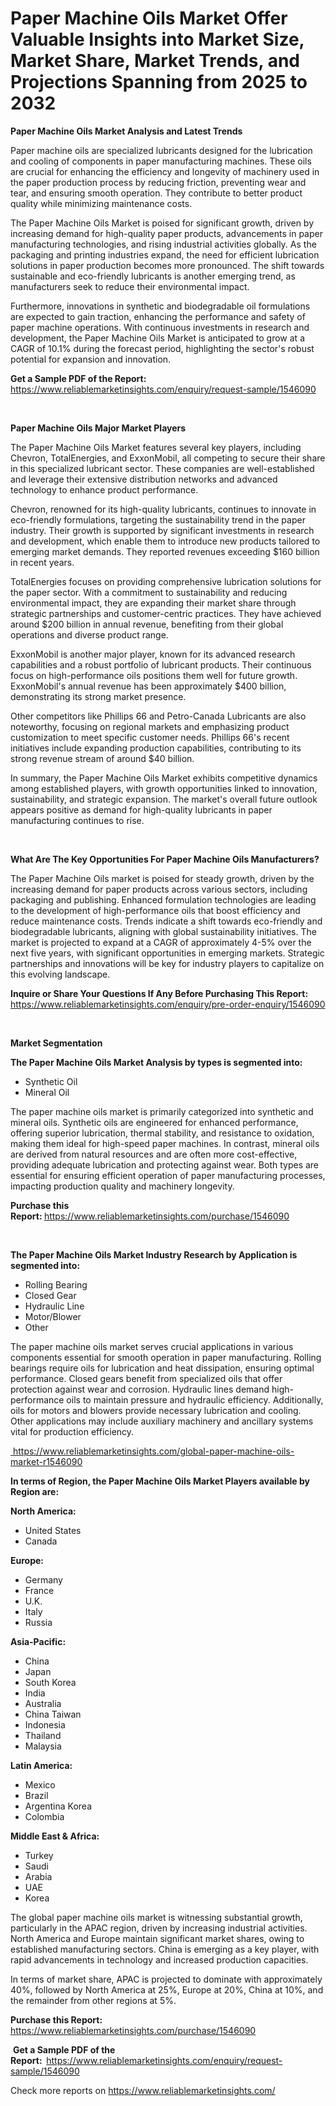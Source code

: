<p><h1>Paper Machine Oils Market Offer Valuable Insights into Market Size, Market Share, Market Trends, and Projections Spanning from 2025 to 2032</h1></p><p><strong>Paper Machine Oils Market Analysis and Latest Trends</strong></p>
<p><p>Paper machine oils are specialized lubricants designed for the lubrication and cooling of components in paper manufacturing machines. These oils are crucial for enhancing the efficiency and longevity of machinery used in the paper production process by reducing friction, preventing wear and tear, and ensuring smooth operation. They contribute to better product quality while minimizing maintenance costs.</p><p>The Paper Machine Oils Market is poised for significant growth, driven by increasing demand for high-quality paper products, advancements in paper manufacturing technologies, and rising industrial activities globally. As the packaging and printing industries expand, the need for efficient lubrication solutions in paper production becomes more pronounced. The shift towards sustainable and eco-friendly lubricants is another emerging trend, as manufacturers seek to reduce their environmental impact.</p><p>Furthermore, innovations in synthetic and biodegradable oil formulations are expected to gain traction, enhancing the performance and safety of paper machine operations. With continuous investments in research and development, the Paper Machine Oils Market is anticipated to grow at a CAGR of 10.1% during the forecast period, highlighting the sector's robust potential for expansion and innovation.</p></p>
<p><strong>Get a Sample PDF of the Report:&nbsp;</strong> <a href="https://www.reliablemarketinsights.com/enquiry/request-sample/1546090?utm_campaign=2137&utm_medium=2&utm_source=Github&utm_content=ia&utm_term=01022025&utm_id=paper-machine-oils">https://www.reliablemarketinsights.com/enquiry/request-sample/1546090</a></p>
<p>&nbsp;</p>
<p><strong>Paper Machine Oils Major Market Players</strong></p>
<p><p>The Paper Machine Oils Market features several key players, including Chevron, TotalEnergies, and ExxonMobil, all competing to secure their share in this specialized lubricant sector. These companies are well-established and leverage their extensive distribution networks and advanced technology to enhance product performance.</p><p>Chevron, renowned for its high-quality lubricants, continues to innovate in eco-friendly formulations, targeting the sustainability trend in the paper industry. Their growth is supported by significant investments in research and development, which enable them to introduce new products tailored to emerging market demands. They reported revenues exceeding $160 billion in recent years.</p><p>TotalEnergies focuses on providing comprehensive lubrication solutions for the paper sector. With a commitment to sustainability and reducing environmental impact, they are expanding their market share through strategic partnerships and customer-centric practices. They have achieved around $200 billion in annual revenue, benefiting from their global operations and diverse product range.</p><p>ExxonMobil is another major player, known for its advanced research capabilities and a robust portfolio of lubricant products. Their continuous focus on high-performance oils positions them well for future growth. ExxonMobil's annual revenue has been approximately $400 billion, demonstrating its strong market presence.</p><p>Other competitors like Phillips 66 and Petro-Canada Lubricants are also noteworthy, focusing on regional markets and emphasizing product customization to meet specific customer needs. Phillips 66's recent initiatives include expanding production capabilities, contributing to its strong revenue stream of around $40 billion.</p><p>In summary, the Paper Machine Oils Market exhibits competitive dynamics among established players, with growth opportunities linked to innovation, sustainability, and strategic expansion. The market's overall future outlook appears positive as demand for high-quality lubricants in paper manufacturing continues to rise.</p></p>
<p>&nbsp;</p>
<p><strong>What Are The Key Opportunities For Paper Machine Oils Manufacturers?</strong></p>
<p><p>The Paper Machine Oils market is poised for steady growth, driven by the increasing demand for paper products across various sectors, including packaging and publishing. Enhanced formulation technologies are leading to the development of high-performance oils that boost efficiency and reduce maintenance costs. Trends indicate a shift towards eco-friendly and biodegradable lubricants, aligning with global sustainability initiatives. The market is projected to expand at a CAGR of approximately 4-5% over the next five years, with significant opportunities in emerging markets. Strategic partnerships and innovations will be key for industry players to capitalize on this evolving landscape.</p></p>
<p><strong>Inquire or Share Your Questions If Any Before Purchasing This Report:</strong> <a href="https://www.reliablemarketinsights.com/enquiry/pre-order-enquiry/1546090?utm_campaign=2137&utm_medium=2&utm_source=Github&utm_content=ia&utm_term=01022025&utm_id=paper-machine-oils">https://www.reliablemarketinsights.com/enquiry/pre-order-enquiry/1546090</a></p>
<p>&nbsp;</p>
<p><strong>Market Segmentation</strong></p>
<p><strong>The Paper Machine Oils Market Analysis by types is segmented into:</strong></p>
<p><ul><li>Synthetic Oil</li><li>Mineral Oil</li></ul></p>
<p><p>The paper machine oils market is primarily categorized into synthetic and mineral oils. Synthetic oils are engineered for enhanced performance, offering superior lubrication, thermal stability, and resistance to oxidation, making them ideal for high-speed paper machines. In contrast, mineral oils are derived from natural resources and are often more cost-effective, providing adequate lubrication and protecting against wear. Both types are essential for ensuring efficient operation of paper manufacturing processes, impacting production quality and machinery longevity.</p></p>
<p><strong>Purchase this Report:&nbsp;</strong><a href="https://www.reliablemarketinsights.com/purchase/1546090?utm_campaign=2137&utm_medium=2&utm_source=Github&utm_content=ia&utm_term=01022025&utm_id=paper-machine-oils">https://www.reliablemarketinsights.com/purchase/1546090</a></p>
<p>&nbsp;</p>
<p><strong>The Paper Machine Oils Market Industry Research by Application is segmented into:</strong></p>
<p><ul><li>Rolling Bearing</li><li>Closed Gear</li><li>Hydraulic Line</li><li>Motor/Blower</li><li>Other</li></ul></p>
<p><p>The paper machine oils market serves crucial applications in various components essential for smooth operation in paper manufacturing. Rolling bearings require oils for lubrication and heat dissipation, ensuring optimal performance. Closed gears benefit from specialized oils that offer protection against wear and corrosion. Hydraulic lines demand high-performance oils to maintain pressure and hydraulic efficiency. Additionally, oils for motors and blowers provide necessary lubrication and cooling. Other applications may include auxiliary machinery and ancillary systems vital for production efficiency.</p></p>
<p><a href="https://www.reliablemarketinsights.com/global-paper-machine-oils-market-r1546090?utm_campaign=2137&utm_medium=2&utm_source=Github&utm_content=ia&utm_term=01022025&utm_id=paper-machine-oils">&nbsp;https://www.reliablemarketinsights.com/global-paper-machine-oils-market-r1546090</a></p>
<p><strong>In terms of Region, the Paper Machine Oils Market Players available by Region are:</strong></p>
<p>
    <p> <strong> North America: </strong>
        <ul>
            <li>United States</li>
            <li>Canada</li>
        </ul>
        </p> 
    <p> <strong> Europe: </strong>
        <ul>
            <li>Germany</li>
            <li>France</li>
            <li>U.K.</li>
            <li>Italy</li>
            <li>Russia</li>
        </ul>
        </p> 
    <p> <strong> Asia-Pacific: </strong>
        <ul>
            <li>China</li>
            <li>Japan</li>
            <li>South Korea</li>
            <li>India</li>
            <li>Australia</li>
            <li>China Taiwan</li>
            <li>Indonesia</li>
            <li>Thailand</li>
            <li>Malaysia</li>
        </ul>
        </p> 
    <p> <strong> Latin America: </strong>
        <ul>
            <li>Mexico</li>
            <li>Brazil</li>
            <li>Argentina Korea</li>
            <li>Colombia</li>
        </ul>
        </p> 
    <p> <strong> Middle East & Africa: </strong>
        <ul>
            <li>Turkey</li>
            <li>Saudi</li>
            <li>Arabia</li>
            <li>UAE</li>
            <li>Korea</li>
        </ul>
    </p>
    </p>
<p><p>The global paper machine oils market is witnessing substantial growth, particularly in the APAC region, driven by increasing industrial activities. North America and Europe maintain significant market shares, owing to established manufacturing sectors. China is emerging as a key player, with rapid advancements in technology and increased production capacities. </p><p>In terms of market share, APAC is projected to dominate with approximately 40%, followed by North America at 25%, Europe at 20%, China at 10%, and the remainder from other regions at 5%.</p></p>
<p><strong>Purchase this Report: </strong><a href="https://www.reliablemarketinsights.com/purchase/1546090?utm_campaign=2137&utm_medium=2&utm_source=Github&utm_content=ia&utm_term=01022025&utm_id=paper-machine-oils">https://www.reliablemarketinsights.com/purchase/1546090</a></p>
<p>&nbsp;<strong>Get a Sample PDF of the Report:&nbsp;&nbsp;</strong><a href="https://www.reliablemarketinsights.com/enquiry/request-sample/1546090?utm_campaign=2137&utm_medium=2&utm_source=Github&utm_content=ia&utm_term=01022025&utm_id=paper-machine-oils">https://www.reliablemarketinsights.com/enquiry/request-sample/1546090</a></p>
<p><strong></strong></p>
<p>Check more reports on <a href="https://www.reliablemarketinsights.com/?utm_campaign=2137&utm_medium=2&utm_source=Github&utm_content=ia&utm_term=01022025&utm_id=paper-machine-oils">https://www.reliablemarketinsights.com/</a></p>